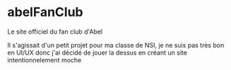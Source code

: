 # abelFanClub
 Le site officiel du fan club d'Abel

Il s'agissait d'un petit projet pour ma classe de NSI, je ne suis pas très bon en UI/UX donc j'ai décidé de jouer la dessus en créant un site intentionnelement moche
